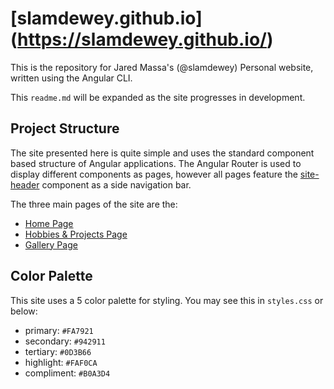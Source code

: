 # [slamdewey.github.io] (https://slamdewey.github.io/)
This is the repository for Jared Massa's (@slamdewey) Personal website, written using the Angular CLI.

This `readme.md` will be expanded as the site progresses in development.

## Project Structure
The site presented here is quite simple and uses the standard component based structure of Angular applications.
The Angular Router is used to display different components as pages, however all pages feature the [site-header](https://github.com/SlamDewey/slamdewey.github.io/tree/master/src/app/shared/site-header) component as a side navigation bar.


The three main pages of the site are the:
 - [Home Page](https://github.com/SlamDewey/slamdewey.github.io/tree/master/src/app/home)
 - [Hobbies & Projects Page](https://github.com/SlamDewey/slamdewey.github.io/tree/master/src/app/projects)
 - [Gallery Page](https://github.com/SlamDewey/slamdewey.github.io/tree/master/src/app/gallery)


## Color Palette
This site uses a 5 color palette for styling.  You may see this in `styles.css` or below:
 - primary:     `#FA7921`
 - secondary:   `#942911`
 - tertiary:    `#0D3B66`
 - highlight:   `#FAF0CA`
 - compliment:  `#B0A3D4`